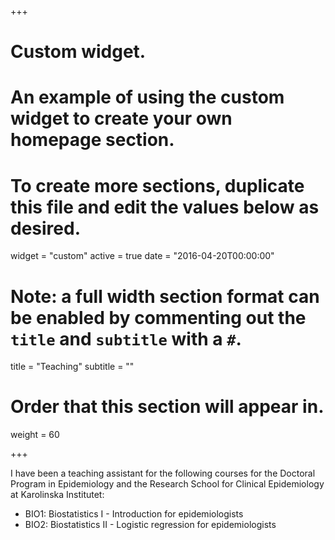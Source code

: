 +++
# Custom widget.
# An example of using the custom widget to create your own homepage section.
# To create more sections, duplicate this file and edit the values below as desired.
widget = "custom"
active = true
date = "2016-04-20T00:00:00"

# Note: a full width section format can be enabled by commenting out the `title` and `subtitle` with a `#`.
title = "Teaching"
subtitle = ""

# Order that this section will appear in.
weight = 60

+++

I have been a teaching assistant for the following courses for the Doctoral Program in Epidemiology and the Research School for Clinical Epidemiology at Karolinska Institutet:

- BIO1: Biostatistics I - Introduction for epidemiologists
- BIO2: Biostatistics II - Logistic regression for epidemiologists




